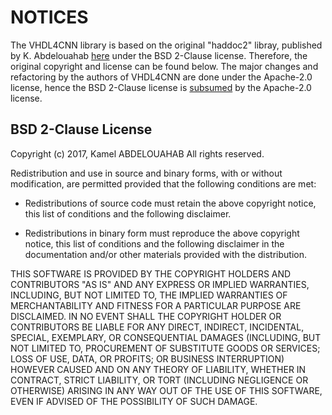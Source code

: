 NOTICES
============

The VHDL4CNN library is based on the original "haddoc2" libray, published by K. Abdelouahab [here](https://github.com/DreamIP/haddoc2) under the BSD 2-Clause license. Therefore, the original copyright and license can be found below.
The major changes and refactoring by the authors of VHDL4CNN are done under the Apache-2.0 license, hence the BSD 2-Clause license is [subsumed](https://www.gnu.org/licenses/license-compatibility.html) by the Apache-2.0 license.

BSD 2-Clause License
--------------------------

Copyright (c) 2017, Kamel ABDELOUAHAB
All rights reserved.

Redistribution and use in source and binary forms, with or without
modification, are permitted provided that the following conditions are met:

* Redistributions of source code must retain the above copyright notice, this
  list of conditions and the following disclaimer.

* Redistributions in binary form must reproduce the above copyright notice,
  this list of conditions and the following disclaimer in the documentation
  and/or other materials provided with the distribution.

THIS SOFTWARE IS PROVIDED BY THE COPYRIGHT HOLDERS AND CONTRIBUTORS "AS IS"
AND ANY EXPRESS OR IMPLIED WARRANTIES, INCLUDING, BUT NOT LIMITED TO, THE
IMPLIED WARRANTIES OF MERCHANTABILITY AND FITNESS FOR A PARTICULAR PURPOSE ARE
DISCLAIMED. IN NO EVENT SHALL THE COPYRIGHT HOLDER OR CONTRIBUTORS BE LIABLE
FOR ANY DIRECT, INDIRECT, INCIDENTAL, SPECIAL, EXEMPLARY, OR CONSEQUENTIAL
DAMAGES (INCLUDING, BUT NOT LIMITED TO, PROCUREMENT OF SUBSTITUTE GOODS OR
SERVICES; LOSS OF USE, DATA, OR PROFITS; OR BUSINESS INTERRUPTION) HOWEVER
CAUSED AND ON ANY THEORY OF LIABILITY, WHETHER IN CONTRACT, STRICT LIABILITY,
OR TORT (INCLUDING NEGLIGENCE OR OTHERWISE) ARISING IN ANY WAY OUT OF THE USE
OF THIS SOFTWARE, EVEN IF ADVISED OF THE POSSIBILITY OF SUCH DAMAGE.

